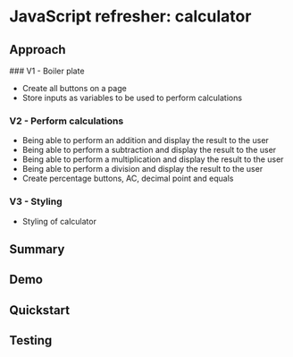 
# JavaScript refresher: calculator

## Approach

### V1 - Boiler plate

- Create all buttons on a page
- Store inputs as variables to be used to perform calculations

### V2 - Perform calculations

- Being able to perform an addition and display the result to the user
- Being able to perform a subtraction and display the result to the user
- Being able to perform a multiplication and display the result to the user
- Being able to perform a division and display the result to the user
- Create percentage buttons, AC, decimal point and equals

### V3 - Styling

- Styling of calculator

## Summary

## Demo

## Quickstart

## Testing